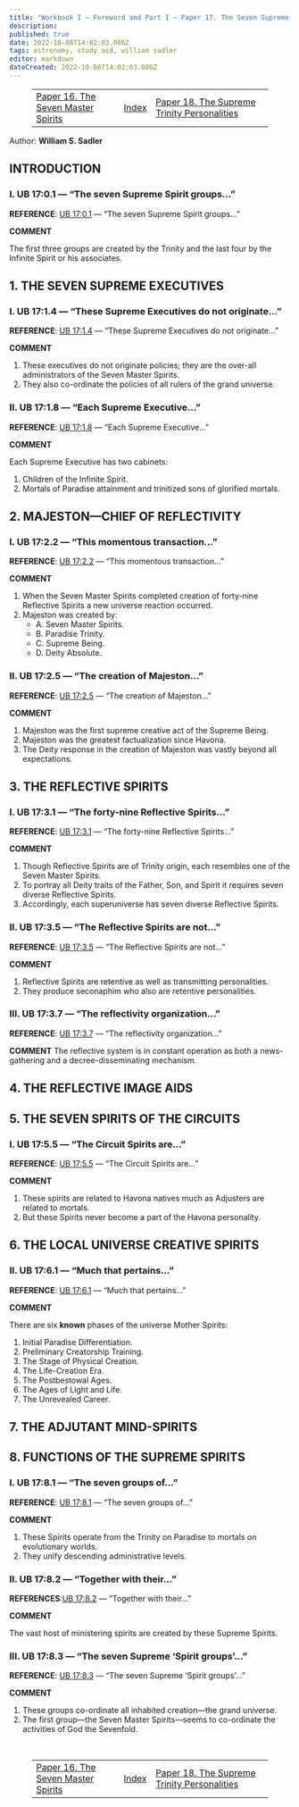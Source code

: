 ```yaml
---
title: "Workbook I — Foreword and Part I — Paper 17. The Seven Supreme Spirit Groups"
description: 
published: true
date: 2022-10-08T14:02:03.086Z
tags: astronomy, study aid, william sadler
editor: markdown
dateCreated: 2022-10-08T14:02:03.086Z
---
```


<figure class="table chapter-navigator">
  <table>
    <tbody>
      <tr>
        <td><a href="/en/article/William_S_Sadler/Workbook_1_Foreword_and_Part_I/16">Paper 16. The Seven Master Spirits</a></td>
        <td><a href="/en/article/William_S_Sadler/Workbook_1_Foreword_and_Part_I/Index">Index</a></td>
        <td><a href="/en/article/William_S_Sadler/Workbook_1_Foreword_and_Part_I/18">Paper 18. The Supreme Trinity Personalities</a></td>
      </tr>
    </tbody>
  </table>
</figure>

Author: **William S. Sadler**

## INTRODUCTION

### I. UB 17:0.1 — “The seven Supreme Spirit groups...”

**REFERENCE**: [UB 17:0.1](/en/The_Urantia_Book/17#p0_1) — “The seven Supreme Spirit groups...”

**COMMENT**

The first three groups are created by the Trinity and the last four by the Infinite Spirit or his associates.

## 1. THE SEVEN SUPREME EXECUTIVES

### I. UB 17:1.4 — “These Supreme Executives do not originate...”

**REFERENCE**: [UB 17:1.4](/en/The_Urantia_Book/17#p1_4) — “These Supreme Executives do not originate...”

**COMMENT**

1. These executives do not originate policies; they are the over-all administrators of the Seven Master Spirits.
2. They also co-ordinate the policies of all rulers of the grand universe.

### II. UB 17:1.8 — “Each Supreme Executive...”

**REFERENCE**: [UB 17:1.8](/en/The_Urantia_Book/17#p1_8) — “Each Supreme Executive...”

**COMMENT**

Each Supreme Executive has two cabinets:
1. Children of the Infinite Spirit.
2. Mortals of Paradise attainment and trinitized sons of glorified mortals.

## 2. MAJESTON—CHIEF OF REFLECTIVITY

### I. UB 17:2.2 — “This momentous transaction...”

**REFERENCE**: [UB 17:2.2](/en/The_Urantia_Book/17#p2_2) — “This momentous transaction...”

**COMMENT**

1. When the Seven Master Spirits completed creation of forty-nine Reflective Spirits a new universe reaction occurred.
2. Majeston was created by:
	- A. Seven Master Spirits.
	- B. Paradise Trinity.
	- C. Supreme Being.
	- D. Deity Absolute.

### II. UB 17:2.5 — “The creation of Majeston...”

**REFERENCE**: [UB 17:2.5](/en/The_Urantia_Book/17#p2_5) — “The creation of Majeston...”

**COMMENT**

1. Majeston was the first supreme creative act of the Supreme Being.
2. Majeston was the greatest factualization since Havona.
3. The Deity response in the creation of Majeston was vastly beyond all expectations.

## 3. THE REFLECTIVE SPIRITS

### I. UB 17:3.1 — “The forty-nine Reflective Spirits...”

**REFERENCE**: [UB 17:3.1](/en/The_Urantia_Book/17#p3_1) — “The forty-nine Reflective Spirits...”

**COMMENT**

1. Though Reflective Spirits are of Trinity origin, each resembles one of the Seven Master Spirits.
2. To portray all Deity traits of the Father, Son, and Spirit it requires seven diverse Reflective Spirits.
3. Accordingly, each superuniverse has seven diverse Reflective Spirits.

### II. UB 17:3.5 — “The Reflective Spirits are not...”

**REFERENCE**: [UB 17:3.5](/en/The_Urantia_Book/17#p3_5) — “The Reflective Spirits are not...”

**COMMENT**

1. Reflective Spirits are retentive as well as transmitting personalities.
2. They produce seconaphim who also are retentive personalities.

### III. UB 17:3.7 — “The reflectivity organization...”

**REFERENCE**: [UB 17:3.7](/en/The_Urantia_Book/17#p3_7) — “The reflectivity organization...”

**COMMENT**
The reflective system is in constant operation as both a news-gathering and a decree-disseminating mechanism.

## 4. THE REFLECTIVE IMAGE AIDS

## 5. THE SEVEN SPIRITS OF THE CIRCUITS

### I. UB 17:5.5 — “The Circuit Spirits are...”

**REFERENCE**: [UB 17:5.5](/en/The_Urantia_Book/17#p5_5) — “The Circuit Spirits are...”

**COMMENT**

1. These spirits are related to Havona natives much as Adjusters are related to mortals.
2. But these Spirits never become a part of the Havona personality.

## 6. THE LOCAL UNIVERSE CREATIVE SPIRITS

### II. UB 17:6.1 — “Much that pertains...”

**REFERENCE**: [UB 17:6.1](/en/The_Urantia_Book/17#p6_1) — “Much that pertains...”

**COMMENT**

There are six **known** phases of the universe Mother Spirits:
1. Initial Paradise Differentiation.
2. Preliminary Creatorship Training.
3. The Stage of Physical Creation.
4. The Life-Creation Era.
5. The Postbestowal Ages.
6. The Ages of Light and Life.
7. The Unrevealed Career.

## 7. THE ADJUTANT MIND-SPIRITS

## 8. FUNCTIONS OF THE SUPREME SPIRITS

### I. UB 17:8.1 — “The seven groups of...”

**REFERENCE**: [UB 17:8.1](/en/The_Urantia_Book/17#p8_1) — “The seven groups of...”

**COMMENT**

1. These Spirits operate from the Trinity on Paradise to mortals on evolutionary worlds.
2. They unify descending administrative levels.

### II. UB 17:8.2 — “Together with their...”

**REFERENCES**:[UB 17:8.2](/en/The_Urantia_Book/17#p8_2) — “Together with their...”

**COMMENT**

The vast host of ministering spirits are created by these Supreme Spirits.

### III. UB 17:8.3 — “The seven Supreme ‘Spirit groups’...”

**REFERENCE**: [UB 17:8.3](/en/The_Urantia_Book/17#p8_3) — “The seven Supreme ‘Spirit groups’...”

**COMMENT**

1. These groups co-ordinate all inhabited creation—the grand universe.
2. The first group—the Seven Master Spirits—seems to co-ordinate the activities of God the Sevenfold.

<br>

<figure class="table chapter-navigator">
  <table>
    <tbody>
      <tr>
        <td><a href="/en/article/William_S_Sadler/Workbook_1_Foreword_and_Part_I/16">Paper 16. The Seven Master Spirits</a></td>
        <td><a href="/en/article/William_S_Sadler/Workbook_1_Foreword_and_Part_I/Index">Index</a></td>
        <td><a href="/en/article/William_S_Sadler/Workbook_1_Foreword_and_Part_I/18">Paper 18. The Supreme Trinity Personalities</a></td>
      </tr>
    </tbody>
  </table>
</figure>